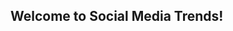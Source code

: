 ## Welcome to Social Media Trends!

<!-- You can use the [editor on GitHub](https://github.com/mayasrikanth/social-media-trends/edit/main/README.md) to maintain and preview the content for your website in Markdown files.

<!-- Whenever you commit to this repository, GitHub Pages will run [Jekyll](https://jekyllrb.com/) to rebuild the pages in your site, from the content in your Markdown files.

<!-- ### Markdown

<!-- Markdown is a lightweight and easy-to-use syntax for styling your writing. It includes conventions for

```markdown
<!-- Syntax highlighted code block

<!-- # Header 1
## Header 2
### Header 3

- Bulleted
- List

1. Numbered
2. List

<!-- **Bold** and _Italic_ and `Code` text

<!-- [Link](url) and ![Image](src)
<!-- ```

For more details see [GitHub Flavored Markdown](https://guides.github.com/features/mastering-markdown/).

<!-- ### Jekyll Themes

Your Pages site will use the layout and styles from the Jekyll theme you have selected in your [repository settings](https://github.com/mayasrikanth/social-media-trends/settings). The name of this theme is saved in the Jekyll `_config.yml` configuration file.

<!-- ### Support or Contact

<!-- Having trouble with Pages? Check out our [documentation](https://docs.github.com/categories/github-pages-basics/) or [contact support](https://github.com/contact) and we’ll help you sort it out.  
